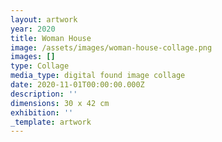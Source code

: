 ```yaml
---
layout: artwork
year: 2020
title: Woman House
image: /assets/images/woman-house-collage.png
images: []
type: Collage
media_type: digital found image collage
date: 2020-11-01T00:00:00.000Z
description: ''
dimensions: 30 x 42 cm
exhibition: ''
_template: artwork
---
```



